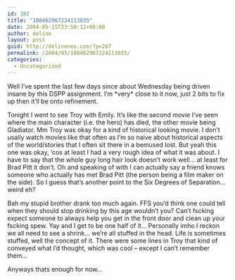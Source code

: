 ```yaml
---
id: 382
title: "108462967224113035"
date: 2004-05-15T23:50:12+00:00
author: deline
layout: post
guid: http://delineneo.com/?p=267
permalink: /2004/05/108462967224113035/
categories:
  - Uncategorized
---
```

Well I&#8217;ve spent the last few days since about Wednesday being driven insane by this DSPP assignment. I&#8217;m \*very\* close to it now, just 2 bits to fix up then it&#8217;ll be onto refinement.

Tonight I went to see Troy with Emily. It&#8217;s like the second movie I&#8217;ve seen where the main character (i.e. the hero) has died, the other movie being Gladiator. Mm Troy was okay for a kind of historical looking movie. I don&#8217;t usally watch movies like that often as I&#8217;m so naive about historical aspects of the world/stories that I often sit there in a bemused lost. But yeah this one was okay, &#8216;cos at least I had a very rough idea of what it was about. I have to say that the whole guy long hair look doesn&#8217;t work well&#8230; at least for Brad Pitt it don&#8217;t. Oh and speaking of with I can actually say a friend knows someone who actually has met Brad Pitt (the person being a film maker on the side). So I guess that&#8217;s another point to the Six Degrees of Separation&#8230; weird eh?

Bah my stupid brother drank too much again. FFS you&#8217;d think one could tell when they should stop drinking by this age wouldn&#8217;t you? Can&#8217;t fscking expect someone to always help you get in the front door and clean up your fscking spew. Yay and I get to be one half of it&#8230; Personally imho I reckon we all need to see a shrink&#8230; we&#8217;re all stuffed in the head. Life is sometimes stuffed, well the concept of it. There were some lines in Troy that kind of conveyed what I&#8217;d thought, which was cool &#8211; except I can&#8217;t remember them&#8230;

Anyways thats enough for now&#8230;